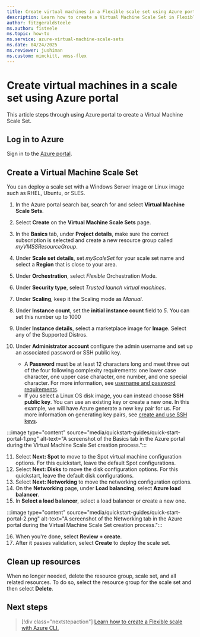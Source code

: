 ```yaml
---
title: Create virtual machines in a Flexible scale set using Azure portal
description: Learn how to create a Virtual Machine Scale Set in Flexible orchestration mode in the Azure portal.
author: fitzgeraldsteele
ms.author: fisteele
ms.topic: how-to
ms.service: azure-virtual-machine-scale-sets
ms.date: 04/24/2025
ms.reviewer: jushiman
ms.custom: mimckitt, vmss-flex
---
```


# Create virtual machines in a scale set using Azure portal

This article steps through using Azure portal to create a Virtual Machine Scale Set.
## Log in to Azure
Sign in to the [Azure portal](https://portal.azure.com).


## Create a Virtual Machine Scale Set

You can deploy a scale set with a Windows Server image or Linux image such as RHEL, Ubuntu, or SLES.

1. In the Azure portal search bar, search for and select **Virtual Machine Scale Sets**.
   
2. Select **Create** on the **Virtual Machine Scale Sets** page.
   
5. In the **Basics** tab, under **Project details**, make sure the correct subscription is selected and create a new resource group called *myVMSSResourceGroup*.
   
7. Under **Scale set details**, set *myScaleSet* for your scale set name and select a **Region** that is close to your area.
   
9. Under **Orchestration**, select *Flexible* Orchestration Mode.
    
11. Under **Security type**, select *Trusted launch virtual machines*.
    
13. Under **Scaling**, keep it the Scaling mode as *Manual*.
    
15. Under **Instance count**, set the **initial instance count** field to *5*. You can set this number up to 1000
    
17. Under **Instance details**, select a marketplace image for **Image**. Select any of the Supported Distros.
18. Under **Administrator account** configure the admin username and set up an associated password or SSH public key.
      - A **Password** must be at least 12 characters long and meet three out of the four following complexity requirements: one lower case character, one upper case character, one number, and one special character. For more information, see [username and password requirements](../virtual-machines/windows/faq.yml#what-are-the-password-requirements-when-creating-a-vm-).
      - If you select a Linux OS disk image, you can instead choose **SSH public key**. You can use an existing key or create a new one. In this example, we will have Azure generate a new key pair for us. For more information on generating key pairs, see [create and use SSH keys](../virtual-machines/linux/mac-create-ssh-keys.md).


:::image type="content" source="media/quickstart-guides/quick-start-portal-1.png" alt-text="A screenshot of the Basics tab in the Azure portal during the Virtual Machine Scale Set creation process.":::

11. Select **Next: Spot** to move to the Spot virtual machine configuration options. For this quickstart, leave the default Spot configurations.
12. Select **Next: Disks** to move the disk configuration options. For this quickstart, leave the default disk configurations.
13. Select **Next: Networking** to move the networking configuration options.
14. On the **Networking** page, under **Load balancing**, select **Azure load balancer**.
15. In **Select a load balancer**, select a load balancer or create a new one.

:::image type="content" source="media/quickstart-guides/quick-start-portal-2.png" alt-text="A screenshot of the Networking tab in the Azure portal during the Virtual Machine Scale Set creation process.":::

16. When you're done, select **Review + create**.
17. After it passes validation, select **Create** to deploy the scale set.


## Clean up resources
When no longer needed, delete the resource group, scale set, and all related resources. To do so, select the resource group for the scale set and then select **Delete**.


## Next steps
> [!div class="nextstepaction"]
> [Learn how to create a Flexible scale with Azure CLI.](flexible-virtual-machine-scale-sets-cli.md)
